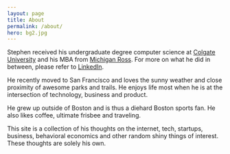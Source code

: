 ```yaml
---
layout: page
title: About
permalink: /about/
hero: bg2.jpg
---
```


Stephen received his undergraduate degree computer science at [Colgate University](http://colgate.edu) and his MBA from [Michigan Ross](https://michiganross.umich.edu/).  For more on what he did in between, please refer to [LinkedIn](https://www.linkedin.com/in/stephenwai).

He recently moved to San Francisco and loves the sunny weather and close proximity of awesome parks and trails.  He enjoys life most when he is at the intersection of technology, business and product.

He grew up outside of Boston and is thus a diehard Boston sports fan.  He also likes coffee, ultimate frisbee and traveling.

This site is a collection of his thoughts on the internet, tech, startups, business, behavioral economics and other random shiny things of interest.  These thoughts are solely his own.
